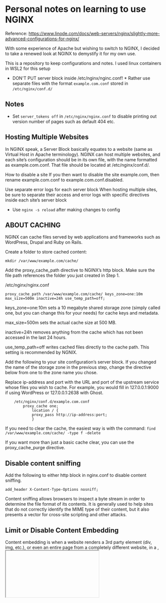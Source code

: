 # Personal notes on learning to use NGINX

Reference: https://www.linode.com/docs/web-servers/nginx/slightly-more-advanced-configurations-for-nginx/

With some experience of Apache but wishing to switch to NGINX,
I decided to take a renewed look at NGINX to demystify it for my own
use. 

This is a repository to keep configurations and notes.
I used linux containers in WSL2 for this setup

* DON'T PUT server block inside /etc/nginx/nginc.conf! *
Rather use separate files with the format `example.com.conf` stored in `/etc/nginx/conf.d/`

## Notes
- Set `server_tokens off` in `/etc/nginx/nginx.conf` to disable printing out version number of pages such as default 404 etc.

## Hosting Multiple Websites
In NGINX speak, a Server Block basically equates to a website (same as Virtual Host in Apache terminology). NGINX can host multiple websites, and each site’s configuration should be in its own file, with the name formatted as example.com.conf. That file should be located at /etc/nginx/conf.d/.

How to disable a site
If you then want to disable the site example.com, then rename example.com.conf to example.com.conf.disabled. 

Use separate error logs for each server block
When hosting multiple sites, be sure to separate their access and error logs with specific directives inside each site’s server block

- Use `nginx -s reload` after making changes to config

## ABOUT CACHING
NGINX can cache files served by web applications and frameworks such as WordPress, Drupal and Ruby on Rails. 

Create a folder to store cached content:

    mkdir /var/www/example.com/cache/

Add the proxy_cache_path directive to NGINX’s http block. Make sure the file path references the folder you just created in Step 1.

/etc/nginx/nginx.conf

    proxy_cache_path /var/www/example.com/cache/ keys_zone=one:10m max_size=500m inactive=24h use_temp_path=off;

keys_zone=one:10m sets a 10 megabyte shared storage zone (simply called one, but you can change this for your needs) for cache keys and metadata.

max_size=500m sets the actual cache size at 500 MB.

inactive=24h removes anything from the cache which has not been accessed in the last 24 hours.

use_temp_path=off writes cached files directly to the cache path. This setting is recommended by NGNIX.

Add the following to your site configuration’s server block. If you changed the name of the storage zone in the previous step, change the directive below from one to the zone name you chose.

Replace ip-address and port with the URL and port of the upstream service whose files you wish to cache. For example, you would fill in 127.0.0.1:9000 if using WordPress or 127.0.0.1:2638 with Ghost.

```
    /etc/nginx/conf.d/example.com.conf
        proxy_cache one;
            location / {
            proxy_pass http://ip-address:port;
            }
```
If you need to clear the cache, the easiest way is with the command:
```find /var/www/example.com/cache/ -type f -delete```

If you want more than just a basic cache clear, you can use the proxy_cache_purge directive.

## Disable content sniffing
Add the following to either http block in nginx.conf to disable content sniffing.

    add_header X-Content-Type-Options nosniff;

Content sniffing allows browsers to inspect a byte stream in order to determine the file format of its contents. It is generally used to help sites that do not correctly identify the MIME type of their content, but it also presents a vector for cross-site scripting and other attacks.


## Limit or Disable Content Embedding

Content embedding is when a website renders a 3rd party element (div, img, etc.), or even an entire page from a completely different website, in a <frame>, <iframe>, or <object> HTML block on its own site. 
The X-Frame-Options HTTP header stops content embedding so your site can’t be presented from an embedded frame hosted on someone else’s website, one undesirable outcome being a clickjacking attack

To disallow the embedding of your content from any domain other than your own, add the following line to your configuration:

    add_header X-Frame-Options SAMEORIGIN;

To disallow embedding entirely, even from within your own site’s domain:

    add_header X-Frame-Options DENY;

Cross-Site Scripting (XSS) FilterPermalink

This header signals to a connecting browser to enable its cross-site scripting filter for the request responses. XSS filtering is usually enabled by default in modern browsers, but there are occasions where it’s disabled by the user. Forcing XSS filtering for your website is a security precaution, especially when your site offers dynamic content like login sessions:

    add_header X-XSS-Protection "1; mode=block";


## Adding SSL support

1. Enable/Open ports in server block
2. Create a self signed ssl if none available, using openssl
3. Move the Cert/key pair to a secure location. Example /root/certs/example.com/
4. Set ssl related configurations in http block in the main configuration file
    http{
        ...
        # Set up default SSL TLS configurations
        # Individual configs will be placed in the server blocks respective conf files
        ssl_ciphers EECDH+AESGCM:EDH+AESGCM:AES256+EECDH:AES256+EDH;
        ssl_protocols   TLSv1 TLSv1.1 TLSv1.2;
        ssl_session_cache shared:SSL:10m;
        ssl_session_timeout 10m; 
    }
5. Set ssl cert/key pair in server block

    #File: /etc/nginx/conf.d/example.com.conf
    
    #Add certificate/key pair
    ssl_certificate /root/certs/example.com/MyCertificate.crt;
    ssl_certificate_key /root/certs/example.com/MyKey.key;

NOTE:
These alone will not redirect http to https!